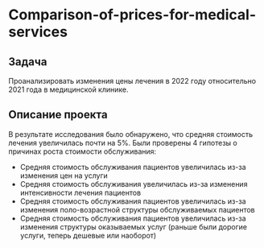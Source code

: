 # Comparison-of-prices-for-medical-services

## Задача
Проанализировать изменения цены лечения в 2022 году относительно 2021 года в медицинской клинике.

## Описание проекта
В результате исследования было обнаружено, что средняя стоимость лечения увеличилась почти на 5%. Были проверены 4 гипотезы о причинах роста стоимости обслуживания:
- Средняя стоимость обслуживания пациентов увеличилась из-за изменения цен на услуги
- Средняя стоимость обслуживания увеличилась из-за изменения интенсивности лечения пациентов
- Средняя стоимость обслуживания пациентов увеличилась из-за изменения поло-возрастной структуры обслуживаемых пациентов
- Средняя стоимость обслуживания пациентов увеличилась из-за изменения структуры оказываемых услуг (раньше были дорогие услуги, теперь дешевые или наоборот)
